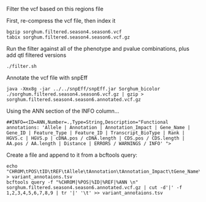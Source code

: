 Filter the vcf based on this regions file

First, re-compress the vcf file, then index it
```bash=
bgzip sorghum.filtered.season4.season6.vcf
tabix sorghum.filtered.season4.season6.vcf.gz
```

Run the filter against all of the phenotype and pvalue combinations, plus add qtl filtered versions
```bash=
./filter.sh 
```

Annotate the vcf file with snpEff

```bash=
java -Xmx8g -jar ../../snpEff/snpEff.jar Sorghum_bicolor ./sorghum.filtered.season4.season6.vcf.gz | gzip > sorghum.filtered.season4.season6.annotated.vcf.gz
```

Using the ANN section of the INFO column...

```
##INFO=<ID=ANN,Number=.,Type=String,Description="Functional annotations: 'Allele | Annotation | Annotation_Impact | Gene_Name | Gene_ID | Feature_Type | Feature_ID | Transcript_BioType | Rank | HGVS.c | HGVS.p | cDNA.pos / cDNA.length | CDS.pos / CDS.length | AA.pos / AA.length | Distance | ERRORS / WARNINGS / INFO' ">
```

Create a file and append to it from a bcftools query:


```
echo "CHROM\tPOS\tID\tREF\tAllele\tAnnotation\tAnnotation_Impact\tGene_Name\tGene_ID\tFeature_Type\tFeature_ID\tTranscript_BioType" > variant_annotaions.tsv
bcftools query -f "%CHROM|%POS|%ID|%REF|%ANN \n" sorghum.filtered.season4.season6.annotated.vcf.gz | cut -d'|' -f 1,2,3,4,5,6,7,8,9 | tr '|' '\t' >> variant_annotaions.tsv
```
